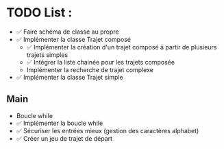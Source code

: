 # TODO List : 

<ul>
  <li> ✅ Faire schéma de classe au propre
  <li> ✅ Implémenter la classe Trajet composé
      <ul>
      <li> ✅ Implémenter la création d'un trajet composé à partir de plusieurs trajets simples
      <li> ✅ Intégrer la liste chainée pour les trajets composée 
      <li> Implémenter la recherche de trajet complexe
      </ul>
  <li> ✅ Implémenter la classe Trajet simple
</ul>


## Main
<ul>
  <li> Boucle while
    <li> ✅ Implémenter la boucle while
    <li> ✅ Sécuriser les entrées mieux (gestion des caractères alphabet)

  <li> ✅ Créer un jeu de trajet de départ
</ul>
  
